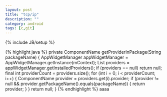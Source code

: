 ```yaml
---
layout: post
title: "tcp/ip"
description: ""
category: android
tags: [c,git]
---
```

{% include JB/setup %}

{% highlight java %}
private ComponentName getProviderInPackage(String packageName) {
            AppWidgetManager appWidgetManager = AppWidgetManager.getInstance(mContext);
            List<AppWidgetProviderInfo> providers = appWidgetManager.getInstalledProviders();
            if (providers == null) return null;
            final int providerCount = providers.size();
            for (int i = 0; i < providerCount; i++) {
                ComponentName provider = providers.get(i).provider;
                if (provider != null && provider.getPackageName().equals(packageName)) {
                    return provider;
                }
            }
            return null;
        }
{% endhighlight %}
aaaa

